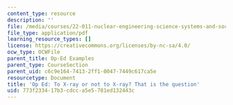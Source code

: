 ```yaml
---
content_type: resource
description: ''
file: /media/courses/22-011-nuclear-engineering-science-systems-and-society-spring-2020/773f233417b3cdcca5e5781ed132443c_MIT22_011S20_X-Ray_Op_Ed.pdf
file_type: application/pdf
learning_resource_types: []
license: https://creativecommons.org/licenses/by-nc-sa/4.0/
ocw_type: OCWFile
parent_title: Op-Ed Examples
parent_type: CourseSection
parent_uid: c6c9e164-7413-2ff1-0047-7449c617ca5e
resourcetype: Document
title: 'Op Ed: To X-ray or not to X-ray? That is the question'
uid: 773f2334-17b3-cdcc-a5e5-781ed132443c
---
```

